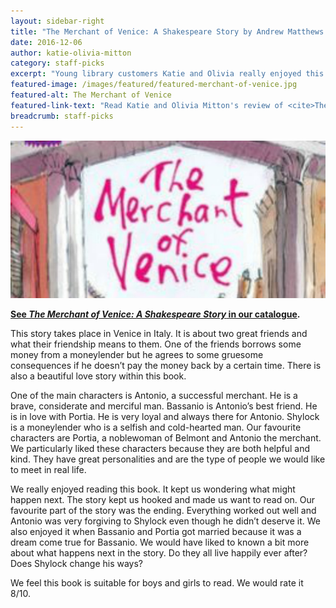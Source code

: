 ```yaml
---
layout: sidebar-right
title: "The Merchant of Venice: A Shakespeare Story by Andrew Matthews and Tony Ross"
date: 2016-12-06
author: katie-olivia-mitton
category: staff-picks
excerpt: "Young library customers Katie and Olivia really enjoyed this retelling of Shakespeare's Venetian play"
featured-image: /images/featured/featured-merchant-of-venice.jpg
featured-alt: The Merchant of Venice
featured-link-text: "Read Katie and Olivia Mitton's review of <cite>The Merchant of Venice: A Shakespeare Story</cite>by Andrew Matthews and Tony Ross."
breadcrumb: staff-picks
---
```


![The Merchant of Venice](/images/featured/featured-merchant-of-venice.jpg)

**[See <cite>The Merchant of Venice: A Shakespeare Story</cite> in our catalogue](https://suffolk.spydus.co.uk/cgi-bin/spydus.exe/ENQ/OPAC/BIBENQ?BRN=429094).**

This story takes place in Venice in Italy. It is about two great friends and what their friendship means to them. One of the friends borrows some money from a moneylender but he agrees to some gruesome consequences if he doesn’t pay the money back by a certain time. There is also a beautiful love story within this book.

One of the main characters is Antonio, a successful merchant. He is a brave, considerate and merciful man. Bassanio is Antonio’s best friend. He is in love with Portia. He is very loyal and always there for Antonio. Shylock is a moneylender who is a selfish and cold-hearted man. Our favourite characters are Portia, a noblewoman of Belmont and Antonio the merchant. We particularly liked these characters because they are both helpful and kind. They have great personalities and are the type of people we would like to meet in real life.

We really enjoyed reading this book. It kept us wondering what might happen next. The story kept us hooked and made us want to read on. Our favourite part of the story was the ending. Everything worked out well and Antonio was very forgiving to Shylock even though he didn’t deserve it. We also enjoyed it when Bassanio and Portia got married because it was a dream come true for Bassanio. We would have liked to known a bit more about what happens next in the story. Do they all live happily ever after? Does Shylock change his ways?

We feel this book is suitable for boys and girls to read. We would rate it 8/10.

